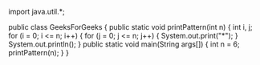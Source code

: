 import java.util.*;
 
public class GeeksForGeeks {
    public static void printPattern(int n)
    {
        int i, j;
        for (i = 0; i <= n; i++) {
            for (j = 0; j <= n; j++) {
                System.out.print("*");
            }
            System.out.println();
        }
    public static void main(String args[])
    {
        int n = 6;
        printPattern(n);
    }
}
